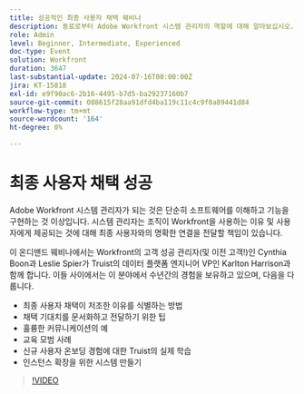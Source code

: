 ```yaml
---
title: 성공적인 최종 사용자 채택 웨비나
description: 동료로부터 Adobe Workfront 시스템 관리자의 역할에 대해 알아보십시오. Truist의 온디맨드 웨비나에서 사용자 채택 개선 팁, 효과적인 커뮤니케이션 및 실제 통찰력에 대해 알아보십시오.
role: Admin
level: Beginner, Intermediate, Experienced
doc-type: Event
solution: Workfront
duration: 3647
last-substantial-update: 2024-07-16T00:00:00Z
jira: KT-15818
exl-id: e9f90ac6-2b16-4495-b7d5-ba29237160b7
source-git-commit: 088615f28aa91dfd4ba119c11c4c9f8a89441d84
workflow-type: tm+mt
source-wordcount: '164'
ht-degree: 0%

---
```


# 최종 사용자 채택 성공

Adobe Workfront 시스템 관리자가 되는 것은 단순히 소프트웨어를 이해하고 기능을 구현하는 것 이상입니다. 시스템 관리자는 조직이 Workfront을 사용하는 이유 및 사용자에게 제공되는 것에 대해 최종 사용자와의 명확한 연결을 전달할 책임이 있습니다.

이 온디맨드 웨비나에서는 Workfront의 고객 성공 관리자(및 이전 고객!)인 Cynthia Boon과 Leslie Spier가 Truist의 데이터 플랫폼 엔지니어 VP인 Karlton Harrison과 함께 합니다. 이들 사이에서는 이 분야에서 수년간의 경험을 보유하고 있으며, 다음을 다룹니다.

* 최종 사용자 채택이 저조한 이유를 식별하는 방법
* 채택 기대치를 문서화하고 전달하기 위한 팁
* 훌륭한 커뮤니케이션의 예
* 교육 모범 사례
* 신규 사용자 온보딩 경험에 대한 Truist의 실제 학습
* 인스턴스 확장을 위한 시스템 만들기

>[!VIDEO](https://video.tv.adobe.com/v/3431012/?learn=on)
